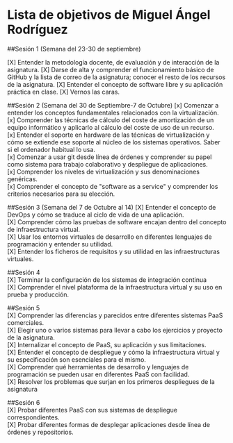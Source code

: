 Lista de objetivos de Miguel Ángel Rodríguez
============================


##Sesión 1 (Semana del 23-30 de septiembre)

[X] Entender la metodología docente, de evaluación y de interacción de la asignatura.
[X] Darse de alta y comprender el funcionamiento básico de GitHub y la lista de correo de la asignatura; conocer el resto de los recursos de la asignatura.
[X] Entender el concepto de software libre y su aplicación práctica en clase.
[X] Vernos las caras.

##Sesión 2 (Semana del 30 de Septiembre-7 de Octubre)
[x] Comenzar a entender los conceptos fundamentales relacionados con la virtualización.                  
[x] Comprender las técnicas de cálculo del coste de amortización de un equipo informático y aplicarlo al cálculo del coste de uso de un recurso.             
[x] Entender el soporte en hardware de las técnicas de virtualización y cómo se extiende ese soporte al núcleo de los sistemas operativos. Saber si el ordenador habitual lo usa.                           
[x] Comenzar a usar git desde línea de órdenes y comprender su papel como sistema para trabajo colaborativo y despliegue de aplicaciones.                    
[x] Comprender los niveles de virtualización y sus denominaciones genéricas.                      
[x] Comprender el concepto de "software as a service" y comprender los criterios necesarios para su elección.                   

##Sesión 3 (Semana del 7 de Octubre al 14)
[X] Entender el concepto de DevOps y cómo se traduce al ciclo de vida de una aplicación.   
[X] Comprender cómo las pruebas de software encajan dentro del concepto de infraestructura virtual.   
[X] Usar los entornos virtuales de desarrollo en diferentes lenguajes de programación y entender su utilidad.   
[X] Entender los ficheros de requisitos y su utilidad en las infraestructuras virtuales.   
   
##Sesión 4   
[X] Terminar la configuración de los sistemas de integración continua   
[X] Comprender el nivel plataforma de la infraestructura virtual y su uso en prueba y producción.   
   
##Sesión 5   
[X] Comprender las diferencias y parecidos entre diferentes sistemas PaaS comerciales.   
[X] Elegir uno o varios sistemas para llevar a cabo los ejercicios y proyecto de la asignatura.   
[X] Internalizar el concepto de PaaS, su aplicación y sus limitaciones.   
[X] Entender el concepto de despliegue y cómo la infraestructura virtual y su especificación son esenciales para el mismo.   
[X] Comprender qué herramientas de desarrollo y lenguajes de programación se pueden usar en diferentes PaaS con facilidad.   
[X] Resolver los problemas que surjan en los primeros despliegues de la asignatura   
   
##Sesión 6   
[X] Probar diferentes PaaS con sus sistemas de despliegue correspondientes.   
[X] Probar diferentes formas de desplegar aplicaciones desde línea de órdenes y repositorios.   
